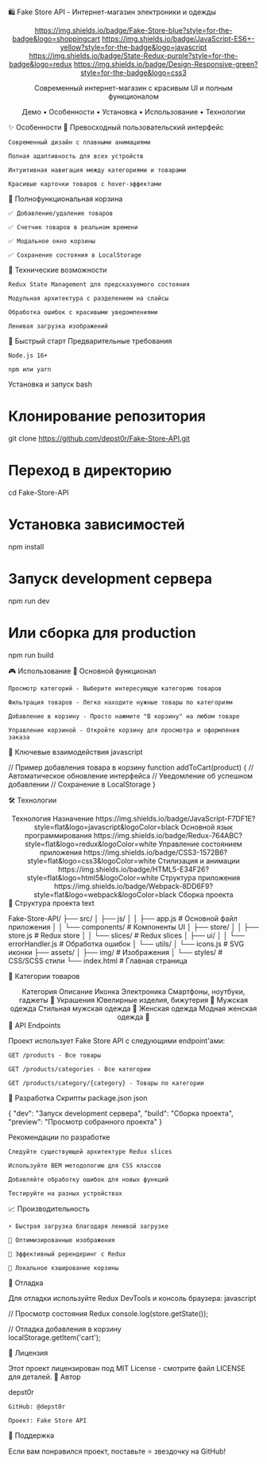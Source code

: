 🛍️ Fake Store API - Интернет-магазин электроники и одежды
<div align="center">

https://img.shields.io/badge/Fake-Store-blue?style=for-the-badge&logo=shoppingcart
https://img.shields.io/badge/JavaScript-ES6+-yellow?style=for-the-badge&logo=javascript
https://img.shields.io/badge/State-Redux-purple?style=for-the-badge&logo=redux
https://img.shields.io/badge/Design-Responsive-green?style=for-the-badge&logo=css3

Современный интернет-магазин с красивым UI и полным функционалом

Демо • Особенности • Установка • Использование • Технологии
</div>

✨ Особенности
🎨 Превосходный пользовательский интерфейс

    Современный дизайн с плавными анимациями

    Полная адаптивность для всех устройств

    Интуитивная навигация между категориями и товарами

    Красивые карточки товаров с hover-эффектами

🛒 Полнофункциональная корзина

    ✅ Добавление/удаление товаров

    ✅ Счетчик товаров в реальном времени

    ✅ Модальное окно корзины

    ✅ Сохранение состояния в LocalStorage

🔧 Технические возможности

    Redux State Management для предсказуемого состояния

    Модульная архитектура с разделением на слайсы

    Обработка ошибок с красивыми уведомлениями

    Ленивая загрузка изображений

🚀 Быстрый старт
Предварительные требования

    Node.js 16+

    npm или yarn

Установка и запуск
bash

# Клонирование репозитория
git clone https://github.com/depst0r/Fake-Store-API.git

# Переход в директорию
cd Fake-Store-API

# Установка зависимостей
npm install

# Запуск development сервера
npm run dev

# Или сборка для production
npm run build

🎮 Использование
📱 Основной функционал

    Просмотр категорий - Выберите интересующую категорию товаров

    Фильтрация товаров - Легко находите нужные товары по категориям

    Добавление в корзину - Просто нажмите "В корзину" на любом товаре

    Управление корзиной - Откройте корзину для просмотра и оформления заказа

🎯 Ключевые взаимодействия
javascript

// Пример добавления товара в корзину
function addToCart(product) {
    // Автоматическое обновление интерфейса
    // Уведомление об успешном добавлении
    // Сохранение в LocalStorage
}

🛠 Технологии
<div align="center">
Технология	Назначение
https://img.shields.io/badge/JavaScript-F7DF1E?style=flat&logo=javascript&logoColor=black	Основной язык программирования
https://img.shields.io/badge/Redux-764ABC?style=flat&logo=redux&logoColor=white	Управление состоянием приложения
https://img.shields.io/badge/CSS3-1572B6?style=flat&logo=css3&logoColor=white	Стилизация и анимации
https://img.shields.io/badge/HTML5-E34F26?style=flat&logo=html5&logoColor=white	Структура приложения
https://img.shields.io/badge/Webpack-8DD6F9?style=flat&logo=webpack&logoColor=black	Сборка проекта
</div>
📁 Структура проекта
text

Fake-Store-API/
├── src/
│   ├── js/
│   │   ├── app.js              # Основной файл приложения
│   │   └── components/         # Компоненты UI
│   ├── store/
│   │   ├── store.js            # Redux store
│   │   └── slices/             # Redux slices
│   ├── ui/
│   │   └── errorHandler.js     # Обработка ошибок
│   └── utils/
│       └── icons.js            # SVG иконки
├── assets/
│   ├── img/                    # Изображения
│   └── styles/                 # CSS/SCSS стили
└── index.html                  # Главная страница

🎨 Категории товаров
<div align="center">
Категория	Описание	Иконка
Электроника	Смартфоны, ноутбуки, гаджеты	📱
Украшения	Ювелирные изделия, бижутерия	💎
Мужская одежда	Стильная мужская одежда	👔
Женская одежда	Модная женская одежда	👗
</div>
🔧 API Endpoints

Проект использует Fake Store API с следующими endpoint'ами:

    GET /products - Все товары

    GET /products/categories - Все категории

    GET /products/category/{category} - Товары по категории

🤝 Разработка
Скрипты package.json
json

{
  "dev": "Запуск development сервера",
  "build": "Сборка проекта", 
  "preview": "Просмотр собранного проекта"
}

Рекомендации по разработке

    Следуйте существующей архитектуре Redux slices

    Используйте BEM методологию для CSS классов

    Добавляйте обработку ошибок для новых функций

    Тестируйте на разных устройствах

📈 Производительность

    ⚡ Быстрая загрузка благодаря ленивой загрузке

    🎯 Оптимизированные изображения

    🔄 Эффективный ререндеринг с Redux

    💾 Локальное кэширование корзины

🐛 Отладка

Для отладки используйте Redux DevTools и консоль браузера:
javascript

// Просмотр состояния Redux
console.log(store.getState());

// Отладка добавления в корзину  
localStorage.getItem('cart');

📝 Лицензия

Этот проект лицензирован под MIT License - смотрите файл LICENSE для деталей.
👥 Автор

depst0r

    GitHub: @depst0r

    Проект: Fake Store API

🌟 Поддержка

Если вам понравился проект, поставьте ⭐ звездочку на GitHub!

